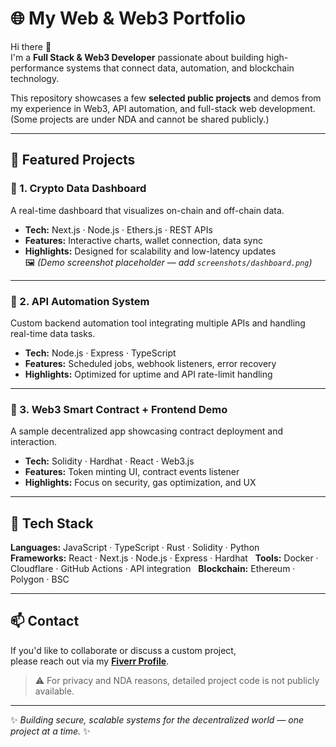 # 🌐 My Web & Web3 Portfolio

Hi there 👋  
I'm a **Full Stack & Web3 Developer** passionate about building high-performance systems that connect data, automation, and blockchain technology.

This repository showcases a few **selected public projects** and demos from my experience in Web3, API automation, and full-stack web development.  
(Some projects are under NDA and cannot be shared publicly.)

---

## 🚀 Featured Projects

### 🔹 1. Crypto Data Dashboard  
A real-time dashboard that visualizes on-chain and off-chain data.    
- **Tech:** Next.js · Node.js · Ethers.js · REST APIs    
- **Features:** Interactive charts, wallet connection, data sync  
- **Highlights:** Designed for scalability and low-latency updates  
🖼️ *(Demo screenshot placeholder — add `screenshots/dashboard.png`)*    

---

### 🔹 2. API Automation System  
Custom backend automation tool integrating multiple APIs and handling real-time data tasks.  
- **Tech:** Node.js · Express · TypeScript  
- **Features:** Scheduled jobs, webhook listeners, error recovery  
- **Highlights:** Optimized for uptime and API rate-limit handling  

---

### 🔹 3. Web3 Smart Contract + Frontend Demo  
A sample decentralized app showcasing contract deployment and interaction.  
- **Tech:** Solidity · Hardhat · React · Web3.js  
- **Features:** Token minting UI, contract events listener  
- **Highlights:** Focus on security, gas optimization, and UX  

---

## 🧰 Tech Stack
**Languages:** JavaScript · TypeScript · Rust · Solidity · Python      
**Frameworks:** React · Next.js · Node.js · Express · Hardhat    
**Tools:** Docker · Cloudflare · GitHub Actions · API integration    
**Blockchain:** Ethereum · Polygon · BSC    

---

## 📫 Contact
If you'd like to collaborate or discuss a custom project,  
please reach out via my **[Fiverr Profile](https://www.fiverr.com/)**.    
> ⚠️ For privacy and NDA reasons, detailed project code is not publicly available.  

---

✨ *Building secure, scalable systems for the decentralized world — one project at a time.* ✨
